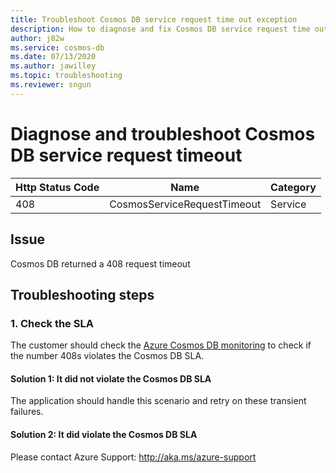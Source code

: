 ```yaml
---
title: Troubleshoot Cosmos DB service request time out exception
description: How to diagnose and fix Cosmos DB service request time out exception
author: j82w
ms.service: cosmos-db
ms.date: 07/13/2020
ms.author: jawilley
ms.topic: troubleshooting
ms.reviewer: sngun
---
```


# Diagnose and troubleshoot Cosmos DB service request timeout

| Http Status Code | Name | Category |
|---|---|---|
|408|CosmosServiceRequestTimeout|Service|

## Issue

Cosmos DB returned a 408 request timeout

## Troubleshooting steps

### 1. Check the SLA
The customer should check the [Azure Cosmos DB monitoring](https://docs.microsoft.com/en-us/azure/cosmos-db/monitor-cosmos-db) to check if the number 408s violates the Cosmos DB SLA.

#### Solution 1: It did not violate the Cosmos DB SLA
The application should handle this scenario and retry on these transient failures.

#### Solution 2: It did violate the Cosmos DB SLA
Please contact Azure Support: http://aka.ms/azure-support